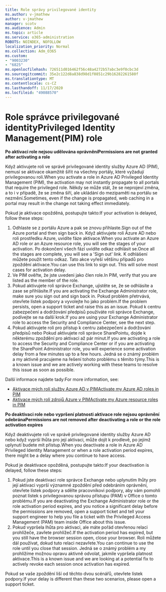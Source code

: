 ```yaml
---
title: Role správy privilegované identity
ms.author: v-jmathew
author: v-jmathew
manager: scotv
ms.audience: Admin
ms.topic: article
ms.service: o365-administration
ROBOTS: NOINDEX, NOFOLLOW
localization_priority: Normal
ms.collection: Adm_O365
ms.custom:
- "9003230"
- "6825"
ms.openlocfilehash: 726511d016462f56c48a4272b57abc3e9f0cbc3d
ms.sourcegitcommit: 35e2c122d8a838d98d1f0851c29b16282261580f
ms.translationtype: MT
ms.contentlocale: cs-CZ
ms.lasthandoff: 11/17/2020
ms.locfileid: "49088570"
---
```

# <a name="privileged-identity-managementpim-role"></a><span data-ttu-id="10998-102">Role správce privilegované identity</span><span class="sxs-lookup"><span data-stu-id="10998-102">Privileged Identity Management(PIM) role</span></span>

<span data-ttu-id="10998-103">**Po aktivaci role nejsou udělována oprávnění**</span><span class="sxs-lookup"><span data-stu-id="10998-103">**Permissions are not granted after activating a role**</span></span>

<span data-ttu-id="10998-104">Když aktivujete roli ve správě privilegované identity služby Azure AD (PIM), nemusí se aktivace okamžitě šířit na všechny portály, které vyžadují privilegovanou roli.</span><span class="sxs-lookup"><span data-stu-id="10998-104">When you activate a role in Azure AD Privileged Identity Management (PIM), the activation may not instantly propagate to all portals that require the privileged role.</span></span> <span data-ttu-id="10998-105">Někdy se může stát, že se neprojeví změna, a to i v případě, že se změna šíří, ale ukládání do mezipaměti na portálu se nezmění.</span><span class="sxs-lookup"><span data-stu-id="10998-105">Sometimes, even if the change is propagated, web caching in a portal may result in the change not taking effect immediately.</span></span>

<span data-ttu-id="10998-106">Pokud je aktivace opožděná, postupujte takto:</span><span class="sxs-lookup"><span data-stu-id="10998-106">If your activation is delayed, follow these steps:</span></span>

1. <span data-ttu-id="10998-107">Odhlaste se z portálu Azure a pak se znovu přihlaste.</span><span class="sxs-lookup"><span data-stu-id="10998-107">Sign out of the Azure portal and then sign back in.</span></span> <span data-ttu-id="10998-108">Když aktivujete roli Azure AD nebo roli prostředku Azure, uvidíte fáze aktivace.</span><span class="sxs-lookup"><span data-stu-id="10998-108">When you activate an Azure AD role or an Azure resource role, you will see the stages of your activation.</span></span> <span data-ttu-id="10998-109">Po dokončení všech fází uvidíte odkaz odhlásit se.</span><span class="sxs-lookup"><span data-stu-id="10998-109">Once all the stages are complete, you will see a 'Sign out' link.</span></span> <span data-ttu-id="10998-110">K odhlášení můžete použít tento odkaz. Tato akce vyřeší většinu případů pro zpoždění aktivace.</span><span class="sxs-lookup"><span data-stu-id="10998-110">You can use this link to sign out. This will solve most cases for activation delay.</span></span>
2. <span data-ttu-id="10998-111">Ve PIM ověřte, že jste uvedeni jako člen role.</span><span class="sxs-lookup"><span data-stu-id="10998-111">In PIM, verify that you are listed as the member of the role.</span></span>
3. <span data-ttu-id="10998-112">Pokud aktivujete roli správce Exchange, ujistěte se, že se odhlásíte a zase se přihlásíte.</span><span class="sxs-lookup"><span data-stu-id="10998-112">If you are activating the Exchange Administrator role, make sure you sign out and sign back in.</span></span> <span data-ttu-id="10998-113">Pokud problém přetrvává, otevřete lístek podpory a vyvolejte ho jako problém.</span><span class="sxs-lookup"><span data-stu-id="10998-113">If the problem persists, open a support ticket and raise this as an issue.</span></span> <span data-ttu-id="10998-114">Pokud k centru zabezpečení a dodržování předpisů používáte roli správce Exchange, podívejte se na další krok.</span><span class="sxs-lookup"><span data-stu-id="10998-114">If you are using your Exchange Administrator role to access the Security and Compliance Center, see the next step.</span></span>
4. <span data-ttu-id="10998-115">Pokud aktivujete roli pro přístup k centru zabezpečení a dodržování předpisů nebo Pokud aktivujete roli správce SharePointu, dojde k některému zpoždění pro aktivaci až pár minut.</span><span class="sxs-lookup"><span data-stu-id="10998-115">If you are activating a role to access the Security and Compliance Center or if you are activating the SharePoint Administrator role, you will experience some activation delay from a few minutes up to a few hours.</span></span> <span data-ttu-id="10998-116">Jedná se o známý problém a my aktivně pracujeme na řešení tohoto problému s těmito týmy.</span><span class="sxs-lookup"><span data-stu-id="10998-116">This is a known issue and we are actively working with these teams to resolve this issue as soon as possible.</span></span>

<span data-ttu-id="10998-117">Další informace najdete tady:</span><span class="sxs-lookup"><span data-stu-id="10998-117">For more information, see:</span></span>

- [<span data-ttu-id="10998-118">Aktivace mých rolí služby Azure AD v PIM</span><span class="sxs-lookup"><span data-stu-id="10998-118">Activate my Azure AD roles in PIM</span></span>](https://docs.microsoft.com/azure/active-directory/privileged-identity-management/pim-how-to-activate-role?WT.mc_id=Portal-Microsoft_Azure_Support "https://docs.microsoft.com/azure/active-directory/privileged-identity-management/pim-how-to-activate-role?wt.mc_id=portal-microsoft_azure_support")
- [<span data-ttu-id="10998-119">Aktivace mých rolí zdrojů Azure v PIM</span><span class="sxs-lookup"><span data-stu-id="10998-119">Activate my Azure resource roles in PIM</span></span>](https://docs.microsoft.com/azure/active-directory/privileged-identity-management/pim-resource-roles-activate-your-roles?WT.mc_id=Portal-Microsoft_Azure_Support "https://docs.microsoft.com/azure/active-directory/privileged-identity-management/pim-resource-roles-activate-your-roles?wt.mc_id=portal-microsoft_azure_support")

<span data-ttu-id="10998-120">**Po deaktivaci role nebo vypršení platnosti aktivace role nejsou oprávnění odebrána**</span><span class="sxs-lookup"><span data-stu-id="10998-120">**Permissions are not removed after deactivating a role or the role activation expires**</span></span>

<span data-ttu-id="10998-121">Když deaktivujete roli ve správě privilegované identity služby Azure AD nebo když vyprší lhůta pro její aktivaci, může dojít k prodlevě, po jejímž uplynutí budete mít přístup.</span><span class="sxs-lookup"><span data-stu-id="10998-121">When you deactivate a role in Azure AD Privileged Identity Management or when a role activation period expires, there might be a delay where you continue to have access.</span></span>

<span data-ttu-id="10998-122">Pokud je deaktivace opožděná, postupujte takto:</span><span class="sxs-lookup"><span data-stu-id="10998-122">If your deactivation is delayed, follow these steps:</span></span>

1. <span data-ttu-id="10998-123">Pokud jste deaktivaci role správce Exchange nebo uplynutím lhůty pro její aktivaci vyprší významné zpoždění před odebráním oprávnění, otevřete lístek podpory a sdělte pracovníkovi podpory, aby vám pomohli poznat lístek s privilegovanou správou přístupu (PAM) v Office o tomto problému.</span><span class="sxs-lookup"><span data-stu-id="10998-123">If you are deactivating the Exchange Administrator role or the role activation period expires, and you notice a significant delay before the permissions are removed, open a support ticket and tell your support engineer to help you file a ticket with the Privileged Access Management (PAM) team inside Office about this issue.</span></span>
2. <span data-ttu-id="10998-124">Pokud vypršela lhůta pro aktivaci, ale máte pořád otevřenou relaci prohlížeče, zavřete prohlížeč.</span><span class="sxs-lookup"><span data-stu-id="10998-124">If the activation period has expired, but you still have the browser session open, close your browser.</span></span> <span data-ttu-id="10998-125">Roli můžete dál používat, dokud tuto relaci nezavřete.</span><span class="sxs-lookup"><span data-stu-id="10998-125">You can continue to use the role until you close that session.</span></span> <span data-ttu-id="10998-126">Jedná se o známý problém a my prohlížíme možnou opravu aktivně odvolat, jakmile vypršela platnost aktivace.</span><span class="sxs-lookup"><span data-stu-id="10998-126">This is a known issue and we are looking at a potential fix to actively revoke each session once activation has expired.</span></span>

<span data-ttu-id="10998-127">Pokud se vaše zpoždění liší od těchto dvou scénářů, otevřete lístek podpory.</span><span class="sxs-lookup"><span data-stu-id="10998-127">If your delay is different than these two scenarios, please open a support ticket.</span></span>
